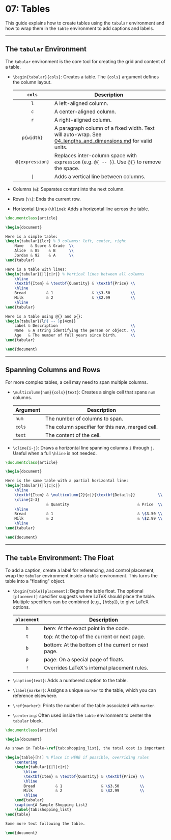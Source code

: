 # 07: Tables

This guide explains how to create tables using the `tabular` environment and how to wrap them in the `table` environment to add captions and labels.

---

## The `tabular` Environment

The `tabular` environment is the core tool for creating the grid and content of a table.

- `\begin{tabular}{cols}`: Creates a table. The `{cols}` argument defines the column layout.

  |     `cols`      | Description                                                                                                                                 |
  | :-------------: | ------------------------------------------------------------------------------------------------------------------------------------------- |
  |       `l`       | A left-aligned column.                                                                                                                      |
  |       `c`       | A center-aligned column.                                                                                                                    |
  |       `r`       | A right-aligned column.                                                                                                                     |
  |   `p{width}`    | A paragraph column of a fixed width. Text will auto-wrap. See [04_lengths_and_dimensions.md](04_lengths_and_dimensions.md) for valid units. |
  | `@{expression}` | Replaces inter-column space with `expression` (e.g. `@{ -- }`). Use `@{}` to remove the space.                                              |
  |      `\|`       | Adds a vertical line between columns.                                                                                                       |

- Columns (`&`): Separates content into the next column.

- Rows (`\\`): Ends the current row.

- Horizontal Lines (`\hline`): Adds a horizontal line across the table.

```latex
\documentclass{article}

\begin{document}

Here is a simple table:
\begin{tabular}{lcr} % 3 columns: left, center, right
    Name   & Score & Grade  \\
    Alice  & 85    & B      \\
    Jordan & 92    & A      \\
\end{tabular}

Here is a table with lines:
\begin{tabular}{|l|c|r|} % Vertical lines between all columns
    \hline
    \textbf{Item} & \textbf{Quantity} & \textbf{Price} \\
    \hline
    Bread         & 1                 & \$3.50         \\
    Milk          & 2                 & \$2.99         \\
    \hline
\end{tabular}

Here is a table using @{} and p{}:
\begin{tabular}{l@{ -- }p{4cm}}
    Label & Description                                \\
    Name  & A string identifying the person or object. \\
    Age   & The number of full years since birth.      \\
\end{tabular}

\end{document}
```

---

## Spanning Columns and Rows

For more complex tables, a cell may need to span multiple columns.

- `\multicolumn{num}{cols}{text}`: Creates a single cell that spans `num` columns.
  
  | Argument | Description                                     |
  | -------- | ----------------------------------------------- |
  | `num`    | The number of columns to span.                  |
  | `cols`   | The column specifier for this new, merged cell. |
  | `text`   | The content of the cell.                        |

- `\cline{i-j}`: Draws a horizontal line spanning columns `i` through `j`. Useful when a full `\hline` is not needed.

```latex
\documentclass{article}

\begin{document}

Here is the same table with a partial horizontal line:
\begin{tabular}{|l|c|c|}
    \hline
    \textbf{Item} & \multicolumn{2}{c|}{\textbf{Details}}          \\
    \cline{2-3}
                  & Quantity                              & Price  \\
    \hline
    Bread         & 1                                     & \$3.50 \\
    Milk          & 2                                     & \$2.99 \\
    \hline
\end{tabular}

\end{document}
```

---

## The `table` Environment: The Float

To add a caption, create a label for referencing, and control placement, wrap the `tabular` environment inside a `table` environment. This turns the table into a "floating" object.

- `\begin{table}[placement]`: Begins the table float. The optional `[placement]` specifier suggests where LaTeX should place the table. Multiple specifiers can be combined (e.g., `[htbp]`), to give LaTeX options.
  
  | `placement` | Description                                            |
  | :---------: | ------------------------------------------------------ |
  |     `h`     | **h**ere: At the exact point in the code.              |
  |     `t`     | **t**op: At the top of the current or next page.       |
  |     `b`     | **b**ottom: At the bottom of the current or next page. |
  |     `p`     | **p**age: On a special page of floats.                 |
  |     `!`     | Overrides LaTeX's internal placement rules.            |

- `\caption{text}`: Adds a numbered caption to the table.

- `\label{marker}`: Assigns a unique `marker` to the table, which you can reference elsewhere.

- `\ref{marker}`: Prints the number of the table associated with `marker`.

- `\centering`: Often used inside the `table` environment to center the `tabular` block.

```latex
\documentclass{article}

\begin{document}

As shown in Table~\ref{tab:shopping_list}, the total cost is important.

\begin{table}[h!] % Place it HERE if possible, overriding rules
    \centering
    \begin{tabular}{|l|c|r|}
        \hline
        \textbf{Item} & \textbf{Quantity} & \textbf{Price} \\
        \hline
        Bread         & 1                 & \$3.50         \\
        Milk          & 2                 & \$2.99         \\
        \hline
    \end{tabular}
    \caption{A Sample Shopping List}
    \label{tab:shopping_list}
\end{table}

Some more text following the table.

\end{document}
```
